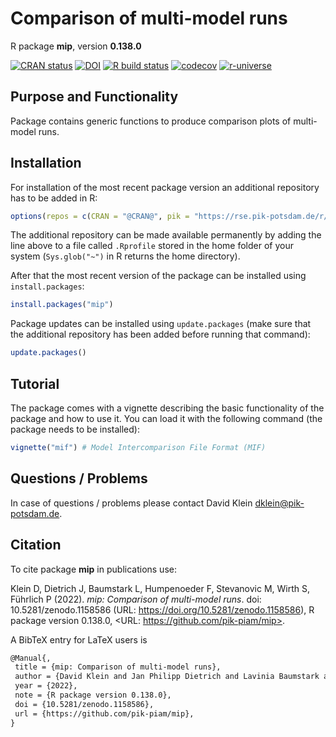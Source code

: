 # Comparison of multi-model runs

R package **mip**, version **0.138.0**

[![CRAN status](https://www.r-pkg.org/badges/version/mip)](https://cran.r-project.org/package=mip) [![DOI](https://zenodo.org/badge/DOI/10.5281/zenodo.1158586.svg)](https://doi.org/10.5281/zenodo.1158586) [![R build status](https://github.com/pik-piam/mip/workflows/check/badge.svg)](https://github.com/pik-piam/mip/actions) [![codecov](https://codecov.io/gh/pik-piam/mip/branch/master/graph/badge.svg)](https://app.codecov.io/gh/pik-piam/mip) [![r-universe](https://pik-piam.r-universe.dev/badges/mip)](https://pik-piam.r-universe.dev/ui#builds)

## Purpose and Functionality

Package contains generic functions to produce comparison plots of multi-model runs.


## Installation

For installation of the most recent package version an additional repository has to be added in R:

```r
options(repos = c(CRAN = "@CRAN@", pik = "https://rse.pik-potsdam.de/r/packages"))
```
The additional repository can be made available permanently by adding the line above to a file called `.Rprofile` stored in the home folder of your system (`Sys.glob("~")` in R returns the home directory).

After that the most recent version of the package can be installed using `install.packages`:

```r 
install.packages("mip")
```

Package updates can be installed using `update.packages` (make sure that the additional repository has been added before running that command):

```r 
update.packages()
```

## Tutorial

The package comes with a vignette describing the basic functionality of the package and how to use it. You can load it with the following command (the package needs to be installed):

```r
vignette("mif") # Model Intercomparison File Format (MIF)
```

## Questions / Problems

In case of questions / problems please contact David Klein <dklein@pik-potsdam.de>.

## Citation

To cite package **mip** in publications use:

Klein D, Dietrich J, Baumstark L, Humpenoeder F, Stevanovic M, Wirth S, Führlich P (2022). _mip: Comparison of multi-model runs_. doi: 10.5281/zenodo.1158586 (URL: https://doi.org/10.5281/zenodo.1158586), R package version 0.138.0, <URL: https://github.com/pik-piam/mip>.

A BibTeX entry for LaTeX users is

 ```latex
@Manual{,
  title = {mip: Comparison of multi-model runs},
  author = {David Klein and Jan Philipp Dietrich and Lavinia Baumstark and Florian Humpenoeder and Miodrag Stevanovic and Stephen Wirth and Pascal Führlich},
  year = {2022},
  note = {R package version 0.138.0},
  doi = {10.5281/zenodo.1158586},
  url = {https://github.com/pik-piam/mip},
}
```
